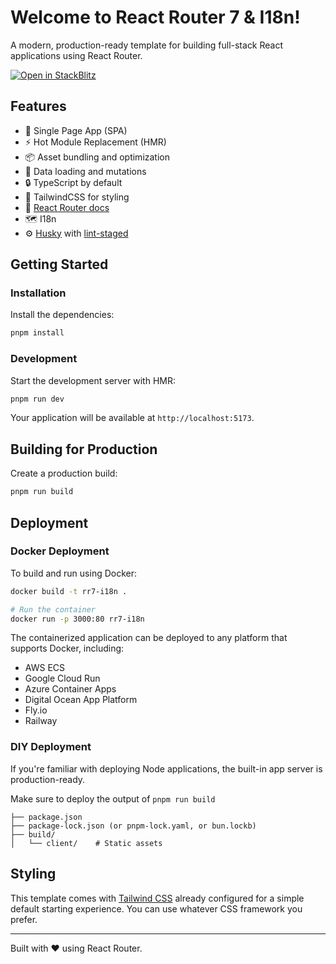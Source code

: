 # Welcome to React Router 7 & I18n!

A modern, production-ready template for building full-stack React applications using React Router.

[![Open in StackBlitz](https://developer.stackblitz.com/img/open_in_stackblitz.svg)](https://stackblitz.com/github/nafnix/rr7-i18n/tree/master/default)

## Features

- 🚀 Single Page App (SPA)
- ⚡️ Hot Module Replacement (HMR)
- 📦 Asset bundling and optimization
- 🔄 Data loading and mutations
- 🔒 TypeScript by default
- 🎉 TailwindCSS for styling
- 📖 [React Router docs](https://reactrouter.com/)
- 🗺️ I18n
- ⚙️ [Husky](https://github.com/typicode/husky) with [lint-staged](https://github.com/lint-staged/lint-staged)

## Getting Started

### Installation

Install the dependencies:

```bash
pnpm install
```

### Development

Start the development server with HMR:

```bash
pnpm run dev
```

Your application will be available at `http://localhost:5173`.

## Building for Production

Create a production build:

```bash
pnpm run build
```

## Deployment

### Docker Deployment

To build and run using Docker:

```bash
docker build -t rr7-i18n .

# Run the container
docker run -p 3000:80 rr7-i18n
```

The containerized application can be deployed to any platform that supports Docker, including:

- AWS ECS
- Google Cloud Run
- Azure Container Apps
- Digital Ocean App Platform
- Fly.io
- Railway

### DIY Deployment

If you're familiar with deploying Node applications, the built-in app server is production-ready.

Make sure to deploy the output of `pnpm run build`

```plaintext
├── package.json
├── package-lock.json (or pnpm-lock.yaml, or bun.lockb)
├── build/
│   └── client/    # Static assets
```

## Styling

This template comes with [Tailwind CSS](https://tailwindcss.com/) already configured for a simple default starting experience. You can use whatever CSS framework you prefer.

---

Built with ❤️ using React Router.
